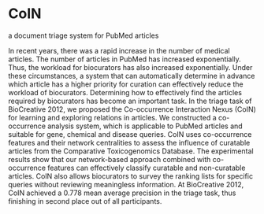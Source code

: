 # CoIN
a document triage system for PubMed articles

In recent years, there was a rapid increase in the number of medical articles. The number of articles in PubMed has increased exponentially. Thus, the workload for biocurators has also increased exponentially. Under these circumstances, a system that can automatically determine in advance which article has a higher priority for curation can effectively reduce the workload of biocurators. Determining how to effectively find the articles required by biocurators has become an important task. In the triage task of BioCreative 2012, we proposed the Co-occurrence Interaction Nexus (CoIN) for learning and exploring relations in articles. We constructed a co-occurrence analysis system, which is applicable to PubMed articles and suitable for gene, chemical and disease queries. CoIN uses co-occurrence features and their network centralities to assess the influence of curatable articles from the Comparative Toxicogenomics Database. The experimental results show that our network-based approach combined with co-occurrence features can effectively classify curatable and non-curatable articles. CoIN also allows biocurators to survey the ranking lists for specific queries without reviewing meaningless information. At BioCreative 2012, CoIN achieved a 0.778 mean average precision in the triage task, thus finishing in second place out of all participants.
